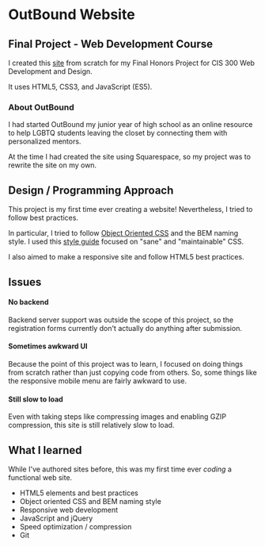 # OutBound Website

## Final Project - Web Development Course
I created this [site](www.getoutbound.org) from scratch for my Final Honors Project for CIS 300 Web Development and Design.

It uses HTML5, CSS3, and JavaScript (ES5).

### About OutBound
I had started OutBound my junior year of high school as an online resource to help LGBTQ students leaving the closet by connecting them with personalized mentors.

At the time I had created the site using Squarespace, so my project was to rewrite the site on my own.

## Design / Programming Approach
This project is my first time ever creating a website! Nevertheless, I tried to follow best practices.

In particular, I tried to follow [Object Oriented CSS](https://www.smashingmagazine.com/2011/12/an-introduction-to-object-oriented-css-oocss/) and the BEM naming style. I used this [style guide](http://cssguidelin.es) focused on "sane" and "maintainable" CSS.

I also aimed to make a responsive site and follow HTML5 best practices.

## Issues

#### No backend
Backend server support was outside the scope of this project, so the registration forms currently don't actually do anything after submission.

#### Sometimes awkward UI
Because the point of this project was to learn, I focused on doing things from scratch rather than just copying code from others. So, some things like the responsive mobile menu are fairly awkward to use.

#### Still slow to load
Even with taking steps like compressing images and enabling GZIP compression, this site is still relatively slow to load.

## What I learned
While I've authored sites before, this was my first time ever *coding* a functional web site.

* HTML5 elements and best practices
* Object oriented CSS and BEM naming style
* Responsive web development
* JavaScript and jQuery
* Speed optimization / compression
* Git

